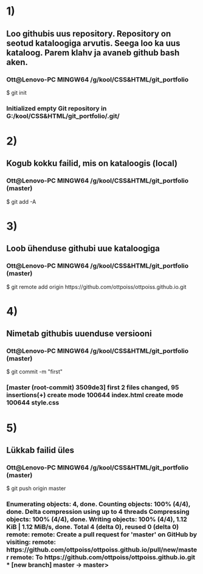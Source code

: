 <h1>1)</h1> <h2>Loo githubis uus repository. Repository on seotud kataloogiga arvutis. Seega loo ka uus kataloog. Parem klahv ja avaneb github bash aken.</h2>
<h3>Ott@Lenovo-PC MINGW64 /g/kool/CSS&HTML/git_portfolio</h3>
$ git init
<h3>Initialized empty Git repository in G:/kool/CSS&HTML/git_portfolio/.git/</h3>

<h1>2)</h1> <h2>Kogub kokku failid, mis on kataloogis (local)</h2>
<h3>Ott@Lenovo-PC MINGW64 /g/kool/CSS&HTML/git_portfolio (master)</h3>
$ git add -A

<h1>3)</h1> <h2> Loob ühenduse githubi uue kataloogiga</h2>
<h3>Ott@Lenovo-PC MINGW64 /g/kool/CSS&HTML/git_portfolio (master)</h3>
$ git remote add origin https://github.com/ottpoiss/ottpoiss.github.io.git

<h1>4)</h1> <h2> Nimetab githubis uuenduse versiooni</h2>
<h3>Ott@Lenovo-PC MINGW64 /g/kool/CSS&HTML/git_portfolio (master)</h3>
$ git commit -m "first"
<h3>[master (root-commit) 3509de3] first
 2 files changed, 95 insertions(+)
 create mode 100644 index.html
 create mode 100644 style.css</h3>

<h1>5)</h1> <h2> Lükkab failid üles</h2>
<h3>Ott@Lenovo-PC MINGW64 /g/kool/CSS&HTML/git_portfolio (master)</h3>
$ git push origin master

<h3>Enumerating objects: 4, done.
Counting objects: 100% (4/4), done.
Delta compression using up to 4 threads
Compressing objects: 100% (4/4), done.
Writing objects: 100% (4/4), 1.12 KiB | 1.12 MiB/s, done.
Total 4 (delta 0), reused 0 (delta 0)
remote:
remote: Create a pull request for 'master' on GitHub by visiting:
remote:      https://github.com/ottpoiss/ottpoiss.github.io/pull/new/master
remote:
To https://github.com/ottpoiss/ottpoiss.github.io.git
 * [new branch]      master -> master></h3>
